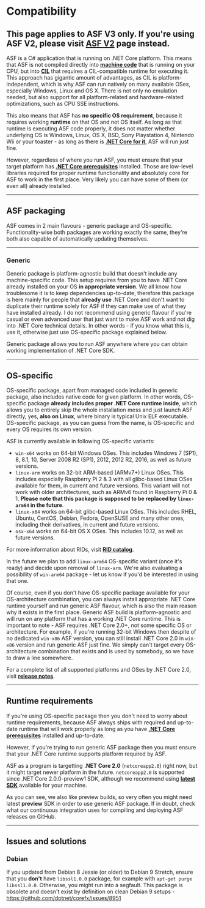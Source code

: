 # Compatibility

## This page applies to ASF V3 only. If you're using ASF V2, please visit **[ASF V2](https://github.com/JustArchi/ArchiSteamFarm/wiki/_Compatibility-(ASF-V2))** page instead.

ASF is a C# application that is running on .NET Core platform. This means that ASF is not compiled directly into **[machine code](https://en.wikipedia.org/wiki/Machine_code)** that is running on your CPU, but into **[CIL](https://en.wikipedia.org/wiki/Common_Intermediate_Language)** that requires a CIL-compatible runtime for executing it. This approach has gigantic amount of advantages, as CIL is platform-independent, which is why ASF can run natively on many available OSes, especially Windows, Linux and OS X. There is not only no emulation needed, but also support for all platform-related and hardware-related optimizations, such as CPU SSE instructions.

This also means that ASF has **no specific OS requirement**, because it requires working **runtime** on that OS and not OS itself. As long as that runtime is executing ASF code properly, it does not matter whether underlying OS is Windows, Linux, OS X, BSD, Sony Playstation 4, Nintendo Wii or your toaster - as long as there is **[.NET Core for it](https://github.com/dotnet/core-setup#daily-builds)**, ASF will run just fine.

However, regardless of where you run ASF, you must ensure that your target platform has **[.NET Core prerequisites](https://github.com/dotnet/core/blob/master/Documentation/prereqs.md)** installed. Those are low-level libraries required for proper runtime functionality and absolutely core for ASF to work in the first place. Very likely you can have some of them (or even all) already installed.

---

## ASF packaging

ASF comes in 2 main flavours - generic package and OS-specific. Functionality-wise both packages are working exactly the same, they're both also capable of automatically updating themselves.

---

### Generic

Generic package is platform-agnostic build that doesn't include any machine-specific code. This setup requires from you to have .NET Core already installed on your OS **in appropriate version**. We all know how troublesome it is to keep dependencies up-to-date, therefore this package is here mainly for people that **already use** .NET Core and don't want to duplicate their runtime solely for ASF if they can make use of what they have installed already. I do not recommend using generic flavour if you're casual or even advanced user that just want to make ASF work and not dig into .NET Core technical details. In other words - if you know what this is, use it, otherwise just use OS-specific package explained below.

Generic package allows you to run ASF anywhere where you can obtain working implementation of .NET Core SDK.

---

## OS-specific

OS-specific package, apart from managed code included in generic package, also includes native code for given platform. In other words, OS-specific package **already includes proper .NET Core runtime inside**, which allows you to entirely skip the whole installation mess and just launch ASF directly, yes, **also on Linux**, where binary is typical Unix ELF executable. OS-specific package, as you can guess from the name, is OS-specific and every OS requires its own version.

ASF is currently available in following OS-specific variants:

- `win-x64` works on 64-bit Windows OSes. This includes Windows 7 (SP1), 8, 8.1, 10, Server 2008 R2 (SP1), 2012, 2012 R2, 2016, as well as future versions.
- `linux-arm` works on 32-bit ARM-based (ARMv7+) Linux OSes. This includes especially Raspberry Pi 2 & 3 with all glibc-based Linux OSes available for them, in current and future versions. This variant will not work with older architectures, such as ARMv6 found in Raspberry Pi 0 & 1. **Please note that this package is supposed to be replaced by `linux-arm64` in the future**.
- `linux-x64` works on 64-bit glibc-based Linux OSes. This includes RHEL, Ubuntu, CentOS, Debian, Fedora, OpenSUSE and many other ones, including their derivatives, in current and future versions.
- `osx-x64` works on 64-bit OS X OSes. This includes 10.12, as well as future versions.

For more information about RIDs, visit **[RID catalog](https://docs.microsoft.com/en-us/dotnet/core/rid-catalog)**.

In the future we plan to add `linux-arm64` OS-specific variant (once it's ready) and decide upon removal of `linux-arm`. We're also evaluating a possibility of `win-arm64` package - let us know if you'd be interested in using that one.

Of course, even if you don't have OS-specific package available for your OS-architecture combination, you can always install appropriate .NET Core runtime yourself and run generic ASF flavour, which is also the main reason why it exists in the first place. Generic ASF build is platform-agnostic and will run on any platform that has a working .NET Core runtime. This is important to note - ASF requires .NET Core 2.0+, not some specific OS or architecture. For example, if you're running 32-bit Windows then despite of no dedicated `win-x86` ASF version, you can still install .NET Core 2.0 in `win-x86` version and run generic ASF just fine. We simply can't target every OS-architecture combination that exists and is used by somebody, so we have to draw a line somewhere.

For a complete list of all supported platforms and OSes by .NET Core 2.0, visit **[release notes](https://github.com/dotnet/core/blob/master/release-notes/2.0/2.0-supported-os.md)**.

---

## Runtime requirements

If you're using OS-specific package then you don't need to worry about runtime requirements, because ASF always ships with required and up-to-date runtime that will work properly as long as you have **[.NET Core prerequisites](https://github.com/dotnet/core/blob/master/Documentation/prereqs.md)** installed and up-to-date.

However, if you're trying to run generic ASF package then you must ensure that your .NET Core runtime supports platform required by ASF.

ASF as a program is targetting **.NET Core 2.0** (`netcoreapp2.0`) right now, but it might target newer platform in the future. `netcoreapp2.0` is supported since .NET Core 2.0.0-preview1 SDK, although we recommend using **[latest SDK](https://www.microsoft.com/net/core/preview)** available for your machine.

As you can see, we also like preview builds, so very often you might need latest **preview** SDK in order to use generic ASF package. If in doubt, check what our continuous integration uses for compiling and deploying ASF releases on GitHub.

---

## Issues and solutions

### Debian

If you updated from Debian 8 Jessie (or older) to Debian 9 Stretch, ensure that you **don't** have `libssl1.0.0` package, for example with `apt-get purge libssl1.0.0`. Otherwise, you might run into a segfault. This package is obsolete and doesn't exist by definition on clean Debian 9 setups - https://github.com/dotnet/corefx/issues/8951